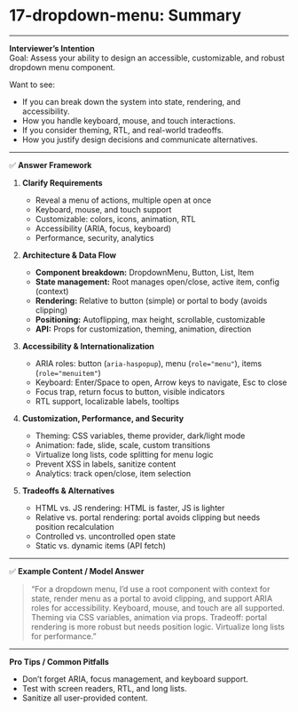 # 17-dropdown-menu: Summary

---

**Interviewer’s Intention**  
Goal: Assess your ability to design an accessible, customizable, and robust dropdown menu component.

Want to see:

- If you can break down the system into state, rendering, and accessibility.
- How you handle keyboard, mouse, and touch interactions.
- If you consider theming, RTL, and real-world tradeoffs.
- How you justify design decisions and communicate alternatives.

---

✅ **Answer Framework**

1. **Clarify Requirements**

   - Reveal a menu of actions, multiple open at once
   - Keyboard, mouse, and touch support
   - Customizable: colors, icons, animation, RTL
   - Accessibility (ARIA, focus, keyboard)
   - Performance, security, analytics

2. **Architecture & Data Flow**

   - **Component breakdown:** DropdownMenu, Button, List, Item
   - **State management:** Root manages open/close, active item, config (context)
   - **Rendering:** Relative to button (simple) or portal to body (avoids clipping)
   - **Positioning:** Autoflipping, max height, scrollable, customizable
   - **API:** Props for customization, theming, animation, direction

3. **Accessibility & Internationalization**

   - ARIA roles: button (`aria-haspopup`), menu (`role="menu"`), items (`role="menuitem"`)
   - Keyboard: Enter/Space to open, Arrow keys to navigate, Esc to close
   - Focus trap, return focus to button, visible indicators
   - RTL support, localizable labels, tooltips

4. **Customization, Performance, and Security**

   - Theming: CSS variables, theme provider, dark/light mode
   - Animation: fade, slide, scale, custom transitions
   - Virtualize long lists, code splitting for menu logic
   - Prevent XSS in labels, sanitize content
   - Analytics: track open/close, item selection

5. **Tradeoffs & Alternatives**
   - HTML vs. JS rendering: HTML is faster, JS is lighter
   - Relative vs. portal rendering: portal avoids clipping but needs position recalculation
   - Controlled vs. uncontrolled open state
   - Static vs. dynamic items (API fetch)

---

✅ **Example Content / Model Answer**

> “For a dropdown menu, I’d use a root component with context for state, render menu as a portal to avoid clipping, and support ARIA roles for accessibility. Keyboard, mouse, and touch are all supported. Theming via CSS variables, animation via props. Tradeoff: portal rendering is more robust but needs position logic. Virtualize long lists for performance.”

---

**Pro Tips / Common Pitfalls**

- Don’t forget ARIA, focus management, and keyboard support.
- Test with screen readers, RTL, and long lists.
- Sanitize all user-provided content.
